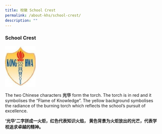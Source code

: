 ```yaml
---
title: 校徽 School Crest
permalink: /about-khs/school-crest/
description: ""
---
```


### School Crest


<img src="/images/crest1.png" style="width:20%">

The two Chinese characters **光华** form the torch. The torch is in red and it symbolises the “Flame of Knowledge”. The yellow background symbolises the radiance of the burning torch which reflects the school’s pursuit of excellence.

  

**‘光华’二字拼成一火炬，红色代表知识火焰， 黄色背景为火炬放出的光芒，代表学校追求卓越的精神。**